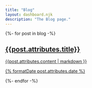 ```yaml
---
title: "Blog"
layout: dashboard.njk
description: "The Blog page."
---
```

<div class="mt-8">
    {%- for post in blog -%}
    <a href="/detail/{{ post.attributes.slug }}/">
        <div class="blog-preview bg-white shadow-md rounded-lg p-4 mb-4">
            <h2 class="text-xl line-clamp-1 font-bold text-gray-800">
                {{post.attributes.title}}
            </h2>
            <div class="line-clamp-3 my-5">
              {{post.attributes.content | markdown }}
            </div>
            <p className="text-gray-500 text-sm">{% formatDate post.attributes.date %}</p>
        </div>
    </a>
    {%- endfor -%}
</div>